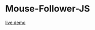 Mouse-Follower-JS
=================

[live demo](https://christian-fei.github.io/Mouse-Follower-JS/)
